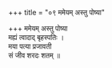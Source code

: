 +++
title = "०९ ममेयम् अस्तु पोष्या"

+++
ममेयम् अस्तु पोष्या  
मह्यं त्वादाद् बृहस्पतिः ।  
मया पत्या प्रजावती  
सं जीव शरदः शतम् ॥